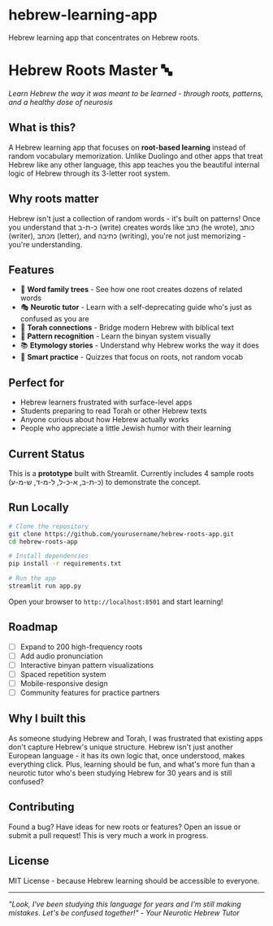 # hebrew-learning-app
Hebrew learning app that concentrates on Hebrew roots.
# Hebrew Roots Master 🔤

*Learn Hebrew the way it was meant to be learned - through roots, patterns, and a healthy dose of neurosis*

## What is this?

A Hebrew learning app that focuses on **root-based learning** instead of random vocabulary memorization. Unlike Duolingo and other apps that treat Hebrew like any other language, this app teaches you the beautiful internal logic of Hebrew through its 3-letter root system.

## Why roots matter

Hebrew isn't just a collection of random words - it's built on patterns! Once you understand that כ-ת-ב (write) creates words like כתב (he wrote), כותב (writer), מכתב (letter), and כתיבה (writing), you're not just memorizing - you're understanding.

## Features

- 🌳 **Word family trees** - See how one root creates dozens of related words
- 🎭 **Neurotic tutor** - Learn with a self-deprecating guide who's just as confused as you are
- 📜 **Torah connections** - Bridge modern Hebrew with biblical text
- 🧠 **Pattern recognition** - Learn the binyan system visually
- 📚 **Etymology stories** - Understand why Hebrew works the way it does
- 🎯 **Smart practice** - Quizzes that focus on roots, not random vocab

## Perfect for

- Hebrew learners frustrated with surface-level apps
- Students preparing to read Torah or other Hebrew texts
- Anyone curious about how Hebrew actually works
- People who appreciate a little Jewish humor with their learning

## Current Status

This is a **prototype** built with Streamlit. Currently includes 4 sample roots (כ-ת-ב, א-כ-ל, ל-מ-ד, ש-מ-ע) to demonstrate the concept.

## Run Locally

```bash
# Clone the repository
git clone https://github.com/yourusername/hebrew-roots-app.git
cd hebrew-roots-app

# Install dependencies
pip install -r requirements.txt

# Run the app
streamlit run app.py
```

Open your browser to `http://localhost:8501` and start learning!

## Roadmap

- [ ] Expand to 200 high-frequency roots
- [ ] Add audio pronunciation
- [ ] Interactive binyan pattern visualizations
- [ ] Spaced repetition system
- [ ] Mobile-responsive design
- [ ] Community features for practice partners

## Why I built this

As someone studying Hebrew and Torah, I was frustrated that existing apps don't capture Hebrew's unique structure. Hebrew isn't just another European language - it has its own logic that, once understood, makes everything click. Plus, learning should be fun, and what's more fun than a neurotic tutor who's been studying Hebrew for 30 years and is still confused?

## Contributing

Found a bug? Have ideas for new roots or features? Open an issue or submit a pull request! This is very much a work in progress.

## License

MIT License - because Hebrew learning should be accessible to everyone.

---

*"Look, I've been studying this language for years and I'm still making mistakes. Let's be confused together!" - Your Neurotic Hebrew Tutor*
